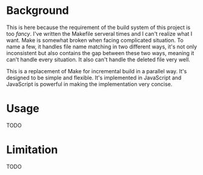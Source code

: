 # Background

This is here because the requirement of the build system of this project is too _fancy_. I've written the Makefile serveral times and I can't realize what I want. Make is somewhat broken when facing complicated situation. To name a few, it handles file name matching in two different ways, it's not only inconsistent but also contains the gap between these two ways, meaning it can't handle every situation. It also can't handle the deleted file very well.

This is a replacement of Make for incremental build in a parallel way. It's designed to be simple and flexible. It's implemented in JavaScript and JavaScript is powerful in making the implementation very concise.

# Usage

TODO

# Limitation

TODO
